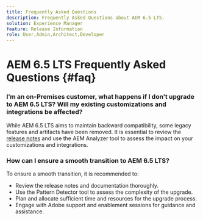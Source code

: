 ```yaml
---
title: Frequently Asked Questions
description: Frequently Asked Questions about AEM 6.5 LTS.
solution: Experience Manager
feature: Release Information
role: User,Admin,Architect,Developer
---
```

# AEM 6.5 LTS Frequently Asked Questions {#faq}

### I’m an on-Premises customer, what happens if I don’t upgrade to AEM 6.5 LTS? Will my existing customizations and integrations be affected?

While AEM 6.5 LTS aims to maintain backward compatibility, some legacy features and artifacts have been removed. 
It is essential to review the [release notes](/help/release-notes/release-notes.md#deprecated-and-removed-features) and use the AEM Analyzer tool to assess the impact on your customizations and integrations.

### How can I ensure a smooth transition to AEM 6.5 LTS?

To ensure a smooth transition, it is recommended to: 

* Review the release notes and documentation thoroughly. 
* Use the Pattern Detector tool to assess the complexity of the upgrade. 
* Plan and allocate sufficient time and resources for the upgrade process. 
* Engage with Adobe support and enablement sessions for guidance and assistance.
